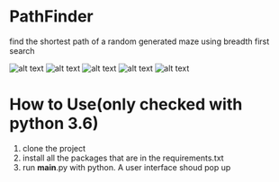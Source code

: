 # PathFinder
find the shortest path of a random generated maze using breadth first search

![alt text]()
![alt text]()
![alt text]()
![alt text]()
![alt text]()


# How to Use(only checked with python 3.6)
1. clone the project
2. install all the packages that are in the requirements.txt 
3. run __main__.py with python. A user interface shoud pop up
